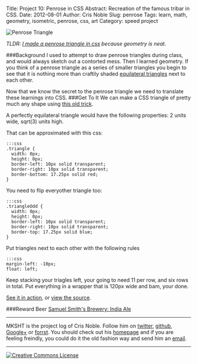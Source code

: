 Title: Project 10: Penrose in CSS
Abstract: Recreation of the famous tribar in CSS.
Date: 2012-08-01
Author: Cris Noble
Slug: penrose
Tags: learn, math, geometry, isometric, penrose, css, art
Category: speed project

![Penrose Triangle](http://upload.wikimedia.org/wikipedia/commons/thumb/c/c1/Penrose-dreieck.svg/526px-Penrose-dreieck.svg.png)  

*TLDR: [I made a penrose triangle in css](http://crismanNoble.github.com/penroseCSS) because geometry is neat.*

###Background
I used to attempt to draw penrose triangles during class, and would always sketch out a contorted mess. Then I learned geometry. If you think of a penrose triangle as a series of smaller triangles you begin to see that it is nothing more than craftily shaded [equilateral triangles](http://www.wolframalpha.com/input/?i=triangle+graph&lk=1&a=ClashPrefs_*Graph.TriangleGraph-) next to each other. 

Now that we know the secret to the penrose triangle we need to translate these learnings into CSS.
###Get To It
We can make a CSS triangle of pretty much any shape using [this old trick](http://davidwalsh.name/css-triangles).

A perfectly equilateral triangle would have the following properties: 2 units wide, sqrt(3) units high.

That can be approximated with this css:  

	:::css
    .triangle {
      width: 0px; 
      height: 0px; 
      border-left: 10px solid transparent;
      border-right: 10px solid transparent;
      border-bottom: 17.25px solid red;
    }

You need to flip everyother triangle too:
	
	:::css
    .triangleOdd {
      width: 0px; 
      height: 0px; 
      border-left: 10px solid transparent;
      border-right: 10px solid transparent;
      border-top: 17.25px solid blue;
    }

Put triangles next to each other with the following rules

    :::css
    margin-left: -10px;
    float: left;

Keep stacking your triagles left, your going to need 11 per row, and six rows in total. Put everything in a wrapper that is 120px wide and bam, your done.  

[See it in action](http://crismanNoble.github.com/penroseCSS), or [view the source](https://github.com/crismanNoble/penroseCSS).


###Reward Beer
[Samuel Smith's Brewery: India Ale](http://www.samuelsmithsbrewery.co.uk/indiaale.html)

***
MKSHT is the project log of Cris Noble. Follow him on [twitter](https://twitter.com/#!/Crisnoble "Cris Noble on Twitter"), [github](https://github.com/crismanNoble "Cris Noble on Github"), [Google+](https://plus.google.com/110702599026497087079?rel=author) or [forrst](http://forrst.com/people/crisman/posts "Cris Noble on Forrst"). You should check out his [homepage](http://crisnoble.com "Cris Noble's Homepage") and if you are feeling freindly, you could do it the old fashion way and send him an [email](http://crisnoble.com/sayhi).
***
<a rel="license" href="http://creativecommons.org/licenses/by/3.0/"><img alt="Creative Commons License" style="border-width:0" src="http://i.creativecommons.org/l/by/3.0/80x15.png" /></a>